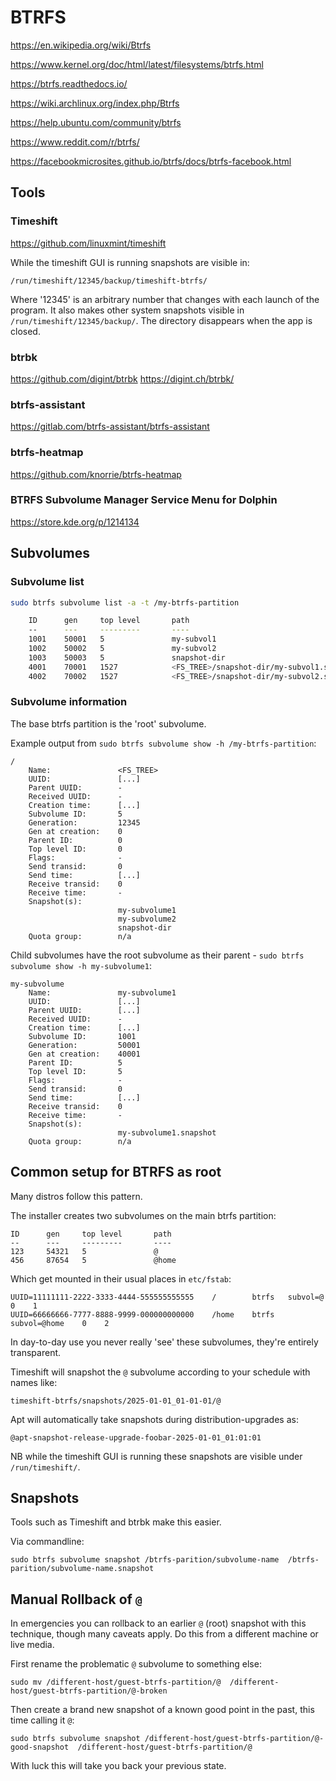 BTRFS
=====

https://en.wikipedia.org/wiki/Btrfs

https://www.kernel.org/doc/html/latest/filesystems/btrfs.html

https://btrfs.readthedocs.io/

https://wiki.archlinux.org/index.php/Btrfs

https://help.ubuntu.com/community/btrfs

https://www.reddit.com/r/btrfs/

https://facebookmicrosites.github.io/btrfs/docs/btrfs-facebook.html



Tools
-----

### Timeshift

https://github.com/linuxmint/timeshift

While the timeshift GUI is running snapshots are visible in:

	/run/timeshift/12345/backup/timeshift-btrfs/

Where '12345' is an arbitrary number that changes with each launch of the program.
It also makes other system snapshots visible in `/run/timeshift/12345/backup/`.
The directory disappears when the app is closed.

### btrbk

https://github.com/digint/btrbk
https://digint.ch/btrbk/


### btrfs-assistant

https://gitlab.com/btrfs-assistant/btrfs-assistant

### btrfs-heatmap

https://github.com/knorrie/btrfs-heatmap


### BTRFS Subvolume Manager Service Menu for Dolphin

https://store.kde.org/p/1214134


Subvolumes
----------

### Subvolume list
```bash
sudo btrfs subvolume list -a -t /my-btrfs-partition

	ID      gen     top level       path
	--      ---     ---------       ----
	1001    50001   5               my-subvol1
	1002    50002   5               my-subvol2
	1003    50003   5               snapshot-dir
	4001    70001   1527            <FS_TREE>/snapshot-dir/my-subvol1.snapshot
	4002    70002   1527            <FS_TREE>/snapshot-dir/my-subvol2.snapshot
```

### Subvolume information

The base btrfs partition is the 'root' subvolume.

Example output from `sudo btrfs subvolume show -h /my-btrfs-partition`:
```
/
	Name:               <FS_TREE>
	UUID:               [...]
	Parent UUID:        -
	Received UUID:      -
	Creation time:      [...]
	Subvolume ID:       5
	Generation:         12345
	Gen at creation:    0
	Parent ID:          0
	Top level ID:       0
	Flags:              -
	Send transid:       0
	Send time:          [...]
	Receive transid:    0
	Receive time:       -
	Snapshot(s):
	                    my-subvolume1
	                    my-subvolume2
	                    snapshot-dir
	Quota group:        n/a
```
Child subvolumes have the root subvolume as their parent - `sudo btrfs subvolume show -h my-subvolume1`:
```
my-subvolume
	Name:               my-subvolume1
	UUID:               [...]
	Parent UUID:        [...]
	Received UUID:      -
	Creation time:      [...]
	Subvolume ID:       1001
	Generation:         50001
	Gen at creation:    40001
	Parent ID:          5
	Top level ID:       5
	Flags:              -
	Send transid:       0
	Send time:          [...]
	Receive transid:    0
	Receive time:       -
	Snapshot(s):
	                    my-subvolume1.snapshot
	Quota group:        n/a
```


Common setup for BTRFS as root
------------------------------

Many distros follow this pattern.

The installer creates two subvolumes on the main btrfs partition:

	ID      gen     top level       path
	--      ---     ---------       ----
	123     54321   5               @
	456     87654   5               @home

Which get mounted in their usual places in `etc/fstab`:

	UUID=11111111-2222-3333-4444-555555555555    /        btrfs   subvol=@        0    1
	UUID=66666666-7777-8888-9999-000000000000    /home    btrfs   subvol=@home    0    2

In day-to-day use you never really 'see' these subvolumes, they're entirely transparent.

Timeshift will snapshot the `@` subvolume according to your schedule with names like:

	timeshift-btrfs/snapshots/2025-01-01_01-01-01/@

Apt will automatically take snapshots during distribution-upgrades as:

	@apt-snapshot-release-upgrade-foobar-2025-01-01_01:01:01

NB while the timeshift GUI is running these snapshots are visible under `/run/timeshift/`.


Snapshots
---------

Tools such as Timeshift and btrbk make this easier.

Via commandline:

	sudo btrfs subvolume snapshot /btrfs-parition/subvolume-name  /btrfs-parition/subvolume-name.snapshot


Manual Rollback of `@`
----------------------

In emergencies you can rollback to an earlier `@` (root) snapshot with this technique, though many caveats apply.
Do this from a different machine or live media.

First rename the problematic `@` subvolume to something else:

	sudo mv /different-host/guest-btrfs-partition/@  /different-host/guest-btrfs-partition/@-broken

Then create a brand new snapshot of a known good point in the past, this time calling it `@`:

	sudo btrfs subvolume snapshot /different-host/guest-btrfs-partition/@-good-snapshot  /different-host/guest-btrfs-partition/@

With luck this will take you back your previous state.
